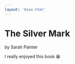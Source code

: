 ```yaml
---
layout: 'base.html'
---
```


# The Silver Mark

by Sarah Painter

I really enjoyed this book 😁
